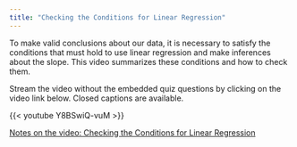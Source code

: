 ```yaml
---
title: "Checking the Conditions for Linear Regression"
---
```


To make valid conclusions about our data, it is necessary to satisfy the conditions that must hold to use linear regression and make inferences about the slope. This video summarizes these conditions and how to check them.

Stream the video without the embedded quiz questions by clicking on the video link below. Closed captions are available.

{{< youtube Y8BSwiQ-vuM >}}

[Notes on the video: Checking the Conditions for Linear Regression](../12-5-Checking-the-Conditions.pdf)